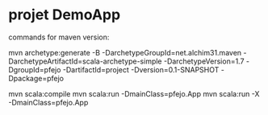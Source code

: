 # projet DemoApp
commands for maven version:

mvn archetype:generate -B    -DarchetypeGroupId=net.alchim31.maven -DarchetypeArtifactId=scala-archetype-simple -DarchetypeVersion=1.7   -DgroupId=pfejo -DartifactId=project -Dversion=0.1-SNAPSHOT -Dpackage=pfejo

mvn scala:compile
mvn scala:run -DmainClass=pfejo.App
mvn scala:run -X -DmainClass=pfejo.App
